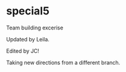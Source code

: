 # special5
Team building excerise

Updated by Leila.

Edited by JC!


Taking new directions from a different branch.
